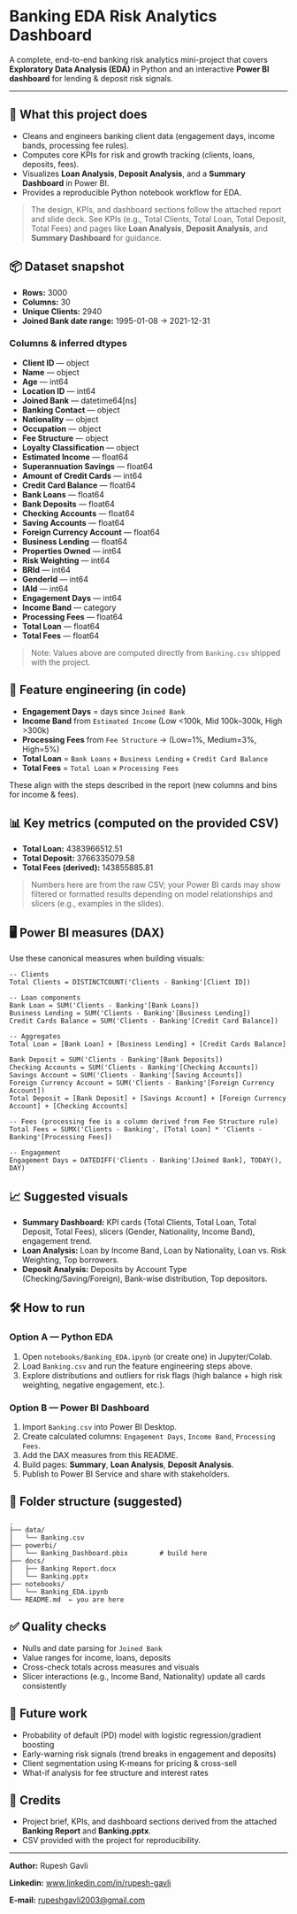 # Banking EDA Risk Analytics Dashboard

A complete, end-to-end banking risk analytics mini-project that covers **Exploratory Data Analysis (EDA)** in Python and an interactive **Power BI dashboard** for lending & deposit risk signals.

---

## 🔎 What this project does

- Cleans and engineers banking client data (engagement days, income bands, processing fee rules).
- Computes core KPIs for risk and growth tracking (clients, loans, deposits, fees).
- Visualizes **Loan Analysis**, **Deposit Analysis**, and a **Summary Dashboard** in Power BI.
- Provides a reproducible Python notebook workflow for EDA.

> The design, KPIs, and dashboard sections follow the attached report and slide deck. See KPIs (e.g., Total Clients, Total Loan, Total Deposit, Total Fees) and pages like **Loan Analysis**, **Deposit Analysis**, and **Summary Dashboard** for guidance.  

## 📦 Dataset snapshot

- **Rows:** 3000
- **Columns:** 30
- **Unique Clients:** 2940
- **Joined Bank date range:** 1995-01-08 → 2021-12-31

### Columns & inferred dtypes
- **Client ID** — object
- **Name** — object
- **Age** — int64
- **Location ID** — int64
- **Joined Bank** — datetime64[ns]
- **Banking Contact** — object
- **Nationality** — object
- **Occupation** — object
- **Fee Structure** — object
- **Loyalty Classification** — object
- **Estimated Income** — float64
- **Superannuation Savings** — float64
- **Amount of Credit Cards** — int64
- **Credit Card Balance** — float64
- **Bank Loans** — float64
- **Bank Deposits** — float64
- **Checking Accounts** — float64
- **Saving Accounts** — float64
- **Foreign Currency Account** — float64
- **Business Lending** — float64
- **Properties Owned** — int64
- **Risk Weighting** — int64
- **BRId** — int64
- **GenderId** — int64
- **IAId** — int64
- **Engagement Days** — int64
- **Income Band** — category
- **Processing Fees** — float64
- **Total Loan** — float64
- **Total Fees** — float64

> Note: Values above are computed directly from `Banking.csv` shipped with the project.

## 🧪 Feature engineering (in code)

- **Engagement Days** = days since `Joined Bank`
- **Income Band** from `Estimated Income` (Low <100k, Mid 100k–300k, High >300k)
- **Processing Fees** from `Fee Structure` → (Low=1%, Medium=3%, High=5%)
- **Total Loan** = `Bank Loans` + `Business Lending` + `Credit Card Balance`
- **Total Fees** = `Total Loan` × `Processing Fees`

These align with the steps described in the report (new columns and bins for income & fees).

## 📊 Key metrics (computed on the provided CSV)

- **Total Loan:** 4383966512.51
- **Total Deposit:** 3766335079.58
- **Total Fees (derived):** 143855885.81

> Numbers here are from the raw CSV; your Power BI cards may show filtered or formatted results depending on model relationships and slicers (e.g., examples in the slides).

## 🖥️ Power BI measures (DAX)

Use these canonical measures when building visuals:

```DAX
-- Clients
Total Clients = DISTINCTCOUNT('Clients - Banking'[Client ID])

-- Loan components
Bank Loan = SUM('Clients - Banking'[Bank Loans])
Business Lending = SUM('Clients - Banking'[Business Lending])
Credit Cards Balance = SUM('Clients - Banking'[Credit Card Balance])

-- Aggregates
Total Loan = [Bank Loan] + [Business Lending] + [Credit Cards Balance]

Bank Deposit = SUM('Clients - Banking'[Bank Deposits])
Checking Accounts = SUM('Clients - Banking'[Checking Accounts])
Savings Account = SUM('Clients - Banking'[Saving Accounts])
Foreign Currency Account = SUM('Clients - Banking'[Foreign Currency Account])
Total Deposit = [Bank Deposit] + [Savings Account] + [Foreign Currency Account] + [Checking Accounts]

-- Fees (processing fee is a column derived from Fee Structure rule)
Total Fees = SUMX('Clients - Banking', [Total Loan] * 'Clients - Banking'[Processing Fees])

-- Engagement
Engagement Days = DATEDIFF('Clients - Banking'[Joined Bank], TODAY(), DAY)
```

## 📈 Suggested visuals

- **Summary Dashboard:** KPI cards (Total Clients, Total Loan, Total Deposit, Total Fees), slicers (Gender, Nationality, Income Band), engagement trend.
- **Loan Analysis:** Loan by Income Band, Loan by Nationality, Loan vs. Risk Weighting, Top borrowers.
- **Deposit Analysis:** Deposits by Account Type (Checking/Saving/Foreign), Bank-wise distribution, Top depositors.

## 🛠️ How to run

### Option A — Python EDA
1. Open `notebooks/Banking_EDA.ipynb` (or create one) in Jupyter/Colab.
2. Load `Banking.csv` and run the feature engineering steps above.
3. Explore distributions and outliers for risk flags (high balance + high risk weighting, negative engagement, etc.).

### Option B — Power BI Dashboard
1. Import `Banking.csv` into Power BI Desktop.
2. Create calculated columns: `Engagement Days`, `Income Band`, `Processing Fees`.
3. Add the DAX measures from this README.
4. Build pages: **Summary**, **Loan Analysis**, **Deposit Analysis**.
5. Publish to Power BI Service and share with stakeholders.

## 🧭 Folder structure (suggested)

```
.
├── data/
│   └── Banking.csv
├── powerbi/
│   └── Banking_Dashboard.pbix        # build here
├── docs/
│   ├── Banking Report.docx
│   └── Banking.pptx
├── notebooks/
│   └── Banking_EDA.ipynb
└── README.md  ← you are here
```

## ✅ Quality checks

- Nulls and date parsing for `Joined Bank`
- Value ranges for income, loans, deposits
- Cross-check totals across measures and visuals
- Slicer interactions (e.g., Income Band, Nationality) update all cards consistently

## 🚀 Future work

- Probability of default (PD) model with logistic regression/gradient boosting
- Early-warning risk signals (trend breaks in engagement and deposits)
- Client segmentation using K-means for pricing & cross-sell
- What-if analysis for fee structure and interest rates

## 📎 Credits

- Project brief, KPIs, and dashboard sections derived from the attached **Banking Report** and **Banking.pptx**.  
- CSV provided with the project for reproducibility.

---

**Author:** Rupesh Gavli 

**Linkedin:** www.linkedin.com/in/rupesh-gavli

**E-mail:** rupeshgavli2003@gmail.com
